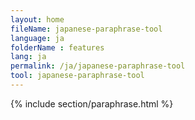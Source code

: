 ```yaml
---
layout: home
fileName: japanese-paraphrase-tool
language: ja
folderName : features
lang: ja
permalink: /ja/japanese-paraphrase-tool
tool: japanese-paraphrase-tool
---
```

{% include section/paraphrase.html %}